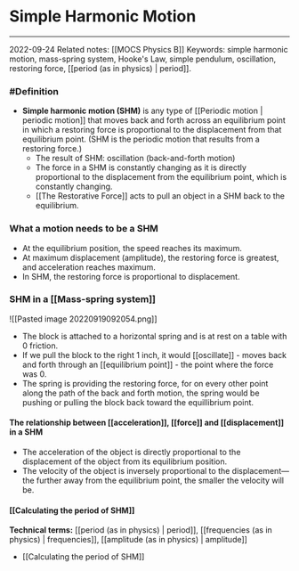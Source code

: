 # Simple Harmonic Motion
---
2022-09-24
Related notes: [[MOCS Physics B]]
Keywords: simple harmonic motion, mass-spring system, Hooke's Law, simple pendulum, oscillation, restoring force, [[period (as in physics) | period]].

### #Definition 
- **Simple harmonic motion (SHM)** is any type of [[Periodic motion | periodic motion]] that moves back and forth across an equilibrium point in which a restoring force is proportional to the displacement from that equilibrium point. (SHM is the periodic motion that results from a restoring force.)
	- The result of SHM: oscillation (back-and-forth motion)
	- The force in a SHM is constantly changing as it is directly proportional to the displacement from the equilibrium point, which is constantly changing.
	- [[The Restorative Force]] acts to pull an object in a SHM back to the equilibrium.

### What a motion needs to be a SHM
- At the equilibrium position, the speed reaches its maximum.
- At maximum displacement (amplitude), the restoring force is greatest, and acceleration reaches maximum.
- In SHM, the restoring force is proportional to displacement.

### SHM in a [[Mass-spring system]]
![[Pasted image 20220919092054.png]]
- The block is attached to a horizontal spring and is at rest on a table with 0 friction.
- If we pull the block to the right 1 inch, it would [[oscillate]] - moves back and forth through an [[equilibrium point]] - the point where the force was 0.
- The spring is providing the restoring force, for on every other point along the path of the back and forth motion, the spring would be pushing or pulling the block back toward the equillibrium point.

#### The relationship between [[acceleration]], [[force]] and [[displacement]] in a SHM
- The acceleration of the object is directly proportional to the displacement of the object from its equilibrium position.
- The velocity of the object is inversely proportional to the displacement—the further away from the equilibrium point, the smaller the velocity will be.

#### [[Calculating the period of SHM]]
**Technical terms:** [[period (as in physics) | period]], [[frequencies (as in physics) | frequencies]], [[amplitude (as in physics) | amplitude]]
- [[Calculating the period of SHM]]